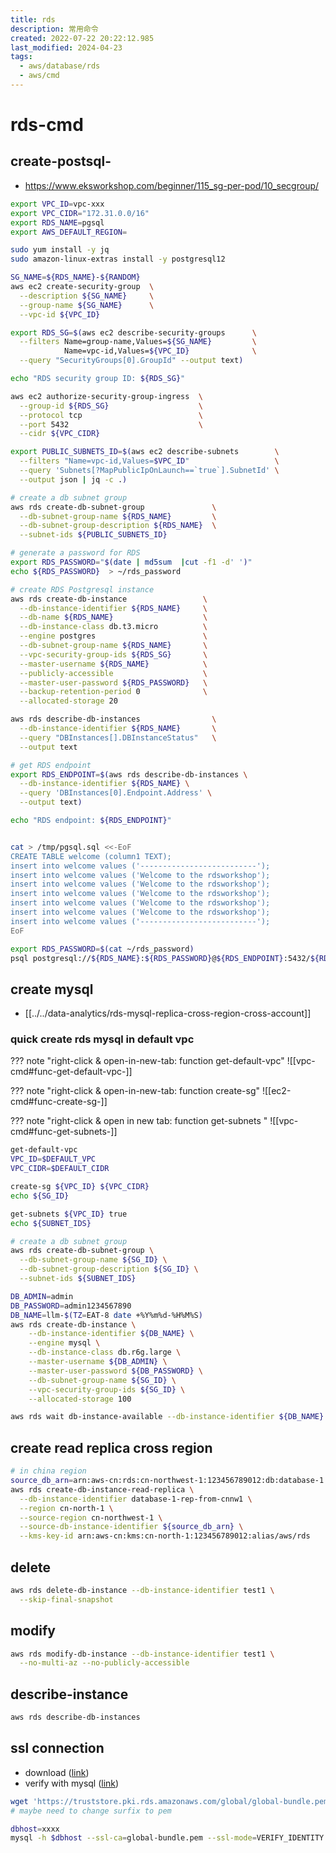 ```yaml
---
title: rds
description: 常用命令
created: 2022-07-22 20:22:12.985
last_modified: 2024-04-23
tags:
  - aws/database/rds
  - aws/cmd
---
```

# rds-cmd
## create-postsql-
- https://www.eksworkshop.com/beginner/115_sg-per-pod/10_secgroup/

```sh
export VPC_ID=vpc-xxx
export VPC_CIDR="172.31.0.0/16"
export RDS_NAME=pgsql
export AWS_DEFAULT_REGION=

sudo yum install -y jq 
sudo amazon-linux-extras install -y postgresql12

SG_NAME=${RDS_NAME}-${RANDOM}
aws ec2 create-security-group  \
  --description ${SG_NAME}     \
  --group-name ${SG_NAME}      \
  --vpc-id ${VPC_ID}

export RDS_SG=$(aws ec2 describe-security-groups      \
  --filters Name=group-name,Values=${SG_NAME}         \
            Name=vpc-id,Values=${VPC_ID}              \
  --query "SecurityGroups[0].GroupId" --output text)

echo "RDS security group ID: ${RDS_SG}"

aws ec2 authorize-security-group-ingress  \
  --group-id ${RDS_SG}                    \
  --protocol tcp                          \
  --port 5432                             \
  --cidr ${VPC_CIDR}

export PUBLIC_SUBNETS_ID=$(aws ec2 describe-subnets        \
  --filters "Name=vpc-id,Values=$VPC_ID"                   \
  --query 'Subnets[?MapPublicIpOnLaunch==`true`].SubnetId' \
  --output json | jq -c .)

# create a db subnet group
aws rds create-db-subnet-group               \
  --db-subnet-group-name ${RDS_NAME}         \
  --db-subnet-group-description ${RDS_NAME}  \
  --subnet-ids ${PUBLIC_SUBNETS_ID}

# generate a password for RDS
export RDS_PASSWORD="$(date | md5sum  |cut -f1 -d' ')"
echo ${RDS_PASSWORD}  > ~/rds_password

# create RDS Postgresql instance
aws rds create-db-instance                 \
  --db-instance-identifier ${RDS_NAME}     \
  --db-name ${RDS_NAME}                    \
  --db-instance-class db.t3.micro          \
  --engine postgres                        \
  --db-subnet-group-name ${RDS_NAME}       \
  --vpc-security-group-ids ${RDS_SG}       \
  --master-username ${RDS_NAME}            \
  --publicly-accessible                    \
  --master-user-password ${RDS_PASSWORD}   \
  --backup-retention-period 0              \
  --allocated-storage 20

aws rds describe-db-instances                \
  --db-instance-identifier ${RDS_NAME}       \
  --query "DBInstances[].DBInstanceStatus"   \
  --output text

# get RDS endpoint
export RDS_ENDPOINT=$(aws rds describe-db-instances \
  --db-instance-identifier ${RDS_NAME} \
  --query 'DBInstances[0].Endpoint.Address' \
  --output text)

echo "RDS endpoint: ${RDS_ENDPOINT}"


cat > /tmp/pgsql.sql <<-EoF
CREATE TABLE welcome (column1 TEXT);
insert into welcome values ('--------------------------');
insert into welcome values ('Welcome to the rdsworkshop');
insert into welcome values ('Welcome to the rdsworkshop');
insert into welcome values ('Welcome to the rdsworkshop');
insert into welcome values ('Welcome to the rdsworkshop');
insert into welcome values ('Welcome to the rdsworkshop');
insert into welcome values ('--------------------------');
EoF

export RDS_PASSWORD=$(cat ~/rds_password)
psql postgresql://${RDS_NAME}:${RDS_PASSWORD}@${RDS_ENDPOINT}:5432/${RDS_NAME} -f /tmp/pgsql.sql


```

## create mysql
- [[../../data-analytics/rds-mysql-replica-cross-region-cross-account]]

### quick create rds mysql in default vpc

??? note "right-click & open-in-new-tab: function get-default-vpc"
    ![[vpc-cmd#func-get-default-vpc-]]

??? note "right-click & open-in-new-tab: function create-sg"
    ![[ec2-cmd#func-create-sg-]]

??? note "right-click & open in new tab: function get-subnets "
    ![[vpc-cmd#func-get-subnets-]]

```sh
get-default-vpc
VPC_ID=$DEFAULT_VPC
VPC_CIDR=$DEFAULT_CIDR

create-sg ${VPC_ID} ${VPC_CIDR}
echo ${SG_ID}

get-subnets ${VPC_ID} true
echo ${SUBNET_IDS}

# create a db subnet group
aws rds create-db-subnet-group \
  --db-subnet-group-name ${SG_ID} \
  --db-subnet-group-description ${SG_ID} \
  --subnet-ids ${SUBNET_IDS}

DB_ADMIN=admin
DB_PASSWORD=admin1234567890
DB_NAME=llm-$(TZ=EAT-8 date +%Y%m%d-%H%M%S)
aws rds create-db-instance \
    --db-instance-identifier ${DB_NAME} \
    --engine mysql \
    --db-instance-class db.r6g.large \
    --master-username ${DB_ADMIN} \
    --master-user-password ${DB_PASSWORD} \
    --db-subnet-group-name ${SG_ID} \
    --vpc-security-group-ids ${SG_ID} \
    --allocated-storage 100 

aws rds wait db-instance-available --db-instance-identifier ${DB_NAME}

```

## create read replica cross region
```sh
# in china region
source_db_arn=arn:aws-cn:rds:cn-northwest-1:123456789012:db:database-1
aws rds create-db-instance-read-replica \
  --db-instance-identifier database-1-rep-from-cnnw1 \
  --region cn-north-1 \
  --source-region cn-northwest-1 \
  --source-db-instance-identifier ${source_db_arn} \
  --kms-key-id arn:aws-cn:kms:cn-north-1:123456789012:alias/aws/rds

```

## delete 
```sh
aws rds delete-db-instance --db-instance-identifier test1 \
  --skip-final-snapshot
```

## modify
```sh
aws rds modify-db-instance --db-instance-identifier test1 \
  --no-multi-az --no-publicly-accessible
```

## describe-instance

```sh
aws rds describe-db-instances
```

## ssl connection 

- download ([link](https://docs.aws.amazon.com/AmazonRDS/latest/UserGuide/UsingWithRDS.SSL.html))
- verify with mysql ([link](https://docs.aws.amazon.com/AmazonRDS/latest/UserGuide/mysql-ssl-connections.html#USER_ConnectToInstanceSSL.CLI))
```sh
wget 'https://truststore.pki.rds.amazonaws.com/global/global-bundle.pem'
# maybe need to change surfix to pem

dbhost=xxxx
mysql -h $dbhost --ssl-ca=global-bundle.pem --ssl-mode=VERIFY_IDENTITY -P 3306 -u admin -p

```




